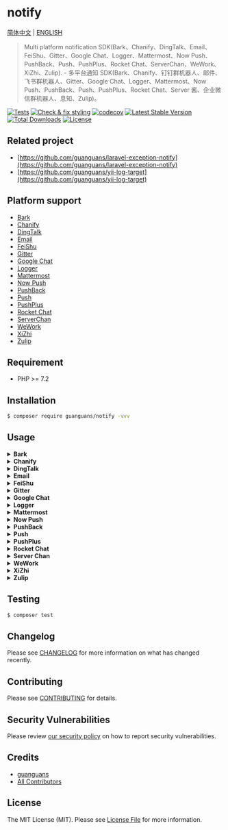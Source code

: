 # notify

[简体中文](README.md) | [ENGLISH](README-EN.md)

> Multi platform notification SDK(Bark、Chanify、DingTalk、Email、FeiShu、Gitter、Google Chat、Logger、Mattermost、Now Push、PushBack、Push、PushPlus、Rocket Chat、ServerChan、WeWork、XiZhi、Zulip). - 多平台通知 SDK(Bark、Chanify、钉钉群机器人、邮件、飞书群机器人、Gitter、Google Chat、Logger、Mattermost、Now Push、PushBack、Push、PushPlus、Rocket Chat、Server 酱、企业微信群机器人、息知、Zulip)。

[![Tests](https://github.com/guanguans/notify/workflows/Tests/badge.svg)](https://github.com/guanguans/notify/actions)
[![Check & fix styling](https://github.com/guanguans/notify/workflows/Check%20&%20fix%20styling/badge.svg)](https://github.com/guanguans/notify/actions)
[![codecov](https://codecov.io/gh/guanguans/notify/branch/main/graph/badge.svg?token=URGFAWS6S4)](https://codecov.io/gh/guanguans/notify)
[![Latest Stable Version](https://poser.pugx.org/guanguans/notify/v)](//packagist.org/packages/guanguans/notify)
[![Total Downloads](https://poser.pugx.org/guanguans/notify/downloads)](//packagist.org/packages/guanguans/notify)
[![License](https://poser.pugx.org/guanguans/notify/license)](//packagist.org/packages/guanguans/notify)

## Related project

* [https://github.com/guanguans/laravel-exception-notify](https://github.com/guanguans/laravel-exception-notify)
* [https://github.com/guanguans/yii-log-target](https://github.com/guanguans/yii-log-target)

## Platform support

* [Bark](https://github.com/Finb/Bark)
* [Chanify](https://github.com/chanify/chanify-ios)
* [DingTalk](https://developers.dingtalk.com/document/app/custom-robot-access)
* [Email](https://symfony.com/doc/current/mailer.html)
* [FeiShu](https://www.feishu.cn/hc/zh-CN/articles/360024984973)
* [Gitter](https://developer.gitter.im/docs/messages-resource)
* [Google Chat](https://developers.google.com/hangouts/chat/how-tos/webhooks)
* [Logger](https://github.com/php-fig/log)
* [Mattermost](https://api.mattermost.com)
* [Now Push](https://nowpush.io/api-docs/)
* [PushBack](https://pushback.io/docs/getting-started)
* [Push](https://docs.push.techulus.com/api-documentation)
* [PushPlus](https://pushplus.hxtrip.com/index)
* [Rocket Chat](https://docs.rocket.chat/guides/administration/admin-panel/integrations)
* [ServerChan](https://sct.ftqq.com)
* [WeWork](https://open.work.weixin.qq.com/api/doc/90000/90136/91770)
* [XiZhi](https://xz.qqoq.net/#/index)
* [Zulip](https://zulip.com/api/send-message)

## Requirement

* PHP >= 7.2

## Installation

```bash
$ composer require guanguans/notify -vvv
```

## Usage

<details>
<summary><b>Bark</b></summary>

```php
use Guanguans\Notify\Factory;
use Guanguans\Notify\Clients\Client;

$barkMessage = new \Guanguans\Notify\Messages\BarkMessage([
    'title' => 'This is title.',
    'text'  => 'This is text.',
    'copy'  => 'This is copy.',
    'url'   => 'https://github.com/guanguans/notify',
    // 'sound'             => 'bell',
    // 'isArchive'         => 1,
    // 'automaticallyCopy' => 1,
]);
Factory::bark()
    // ->setBaseUri('The server address of your own deployment.')
    ->setToken('ihnPXb8KDj9dHStfQ5c')
    ->setMessage($barkMessage)
    ->sending(function (Client $client){
        // do something for before send
    })
    ->sended(function (Client $client){
        // do something for after send
    })
    ->send();
```
</details>

<details>
<summary><b>Chanify</b></summary>

```php
// Text Message
Factory::chanify()
    // ->setBaseUri('The server address of your own deployment.')
    ->setToken('fh4gGEiJBQVdIWlVKS1JORVY0UlVETFZYVVpRTlNLTlVZVlZPT1JFGhR7vAyf8Uj5UQhhK4n6QfVzih96QyIECAEQAQ.E0eBnLbfNwWrWZ1YSAZfkCQWZAPdBl6pVr26lRf6Srs')
    ->setMessage((new \Guanguans\Notify\Messages\Chanify\TextMessage([
        'title'    => 'This is title.',
        'text'     => 'This is text.',
        // 'copy'     => 'This is copy.',
        // 'actions'  => [
        //     "ActionName1|http://<action host>/<action1>",
        //     "ActionName2|http://<action host>/<action2>",
        // ],
        // 'autocopy' => 0,
        // 'sound'    => 0,
        // 'priority' => 10,
    ])))
    ->send();

// Link Message
Factory::chanify()
    // ->setBaseUri('The server address of your own deployment.')
    ->setToken('fh4gGEiJBQVdIWlVKS1JORVY0UlVETFZYVVpRTlNLTlVZVlZPT1JFGhR7vAyf8Uj5UQhhK4n6QfVzih96QyIECAEQAQ.E0eBnLbfNwWrWZ1YSAZfkCQWZAPdBl6pVr26lRf6Srs')
    ->setMessage((new \Guanguans\Notify\Messages\Chanify\LinkMessage([
        'link'     => 'https://github.com/guanguans/notify',
        // 'sound'    => 0,
        // 'priority' => 10,
    ])))
    ->send();
```
</details>

<details>
<summary><b>DingTalk</b></summary>

```php
// Text Message
Factory::dingTalk()
    ->setToken('c44fec1ddaa8a833156efb77b7865d62ae13775418030d94d05da08bfca73e')
    ->setSecret('SECc32bb7345c0f73da2b9786f0f7dd5083bd768a29b82e6d460149d730eee51730')
    ->setMessage((new \Guanguans\Notify\Messages\DingTalk\TextMessage([
        'content'   => 'This is content(keyword).',
        // 'atMobiles' => [13948484984],
        // 'atUserIds' => [123456],
        // 'isAtAll'   => false,
    ])))
    ->send();

// Link Message
Factory::dingTalk()
    ->setToken('c44fec1ddaa8a833156efb77b7865d62ae13775418030d94d05da08bfca73e')
    ->setSecret('SECc32bb7345c0f73da2b9786f0f7dd5083bd768a29b82e6d460149d730eee51730')
    ->setMessage((new \Guanguans\Notify\Messages\DingTalk\LinkMessage([
        'title'      => 'This is content.',
        'text'       => 'This is text(keyword).',
        'messageUrl' => 'https://github.com/guanguans/notify',
        'picUrl'     => 'https://avatars.githubusercontent.com/u/22309277?v=4',
    ])))
    ->send();

// Markdown Message
Factory::dingTalk()
    ->setToken('c44fec1ddaa8a833156efb77b7865d62ae13775418030d94d05da08bfca73e')
    ->setSecret('SECc32bb7345c0f73da2b9786f0f7dd5083bd768a29b82e6d460149d730eee51730')
    ->setMessage((new \Guanguans\Notify\Messages\DingTalk\MarkdownMessage([
        'title' => 'This is title.',
        'text'  => '> This is text(keyword).',
        // 'atMobiles' => [13948484984],
        // 'atUserIds' => [123456],
        // 'isAtAll'   => false,
    ])))
    ->send();

// Feed Card Message
$message = new \Guanguans\Notify\Messages\DingTalk\FeedCardMessage([
    'title'      => 'This is title(keyword) 0.',
    'messageURL' => 'https://github.com/guanguans/notify',
    'picURL'     => 'https://avatars.githubusercontent.com/u/22309277?v=4'
]);
Factory::dingTalk()
    ->setToken('c44fec1ddaa8a833156efb77b7865d62ae13775418030d94d05da08bfca73e')
    ->setSecret('SECc32bb7345c0f73da2b9786f0f7dd5083bd768a29b82e6d460149d730eee51730')
    ->setMessage($message)
    ->send();

// Single Action Card Message
Factory::dingTalk()
    ->setToken('c44fec1ddaa8a833156efb77b7865d62ae13775418030d94d05da08bfca73e')
    ->setSecret('SECc32bb7345c0f73da2b9786f0f7dd5083bd768a29b82e6d460149d730eee51730')
    ->setMessage(new \Guanguans\Notify\Messages\DingTalk\SingleActionCardMessage([
        'title'       => 'This is title(keyword).',
        'text'        => 'This is text.',
        'singleTitle' => 'This is singleTitle.',
        'singleURL'   => 'https://avatars.githubusercontent.com/u/22309277?v=4',
        // 'btnOrientation' => 1
    ]))
    ->send();

// Btns Action Card Message
$message = new \Guanguans\Notify\Messages\DingTalk\BtnsActionCardMessage([
    'title'          => 'This is title(keyword).',
    'text'           => 'This is text.',
    // 'hideAvatar'     => 1,
    // 'btnOrientation' => 1,
    'btns' => [
        [
            'title'     => 'This is title 1',
            'actionURL' => 'https://github.com/guanguans/notify',
        ]
    ]
]);
$message->addBtn([
    'title'     => 'This is title 2',
    'actionURL' => 'https://github.com/guanguans/notify',
]);
Factory::dingTalk()
    ->setToken('c44fec1ddaa8a833156efb77b7865d62ae13775418030d94d05da08bfca73e')
    ->setSecret('SECc32bb7345c0f73da2b9786f0f7dd5083bd768a29b82e6d460149d730eee51730')
    ->setMessage($message)
    ->send();
```
</details>

<details>
<summary><b>Email</b></summary>

```php
$email = \Guanguans\Notify\Messages\EmailMessage::create()
    ->from('from@qq.com')
    ->to('to@qq.com')
    //->cc('cc@example.com')
    //->bcc('bcc@example.com')
    //->replyTo('replyTo@example.com')
    // ->priority(\Guanguans\Notify\Messages\EmailMessage::PRIORITY_HIGH)
    ->subject('This is a testing for notify.')
    // ->html('<p>Sending emails is fun again!</p>')
    ->text('This is a testing.');

Factory::mailer()
    ->setDsn('smtp://user:pass@smtp.qq.com:465?verify_peer=0')
    ->setMessage($email)
    ->send();
```
</details>

<details>
<summary><b>FeiShu</b></summary>

```php
// Text Message
Factory::feiShu()
    ->setToken('b6eb70d9-6e19-4f87-af48-348b028186')
    ->setSecret('iigDOvnsIn6aFS1pYHHEHh')
    ->setMessage(new \Guanguans\Notify\Messages\FeiShu\TextMessage('This is title(keyword).'))
    ->send();

// Post Message
$post = [
    'zh_cn' => [
        'title'   => '项目更新通知',
        'content' => [
            [
                [
                    "tag"  => "text",
                    "text" => "项目有更新(keyword)"
                ]
            ]
        ]
    ]
];
Factory::feiShu()
    ->setToken('b6eb70d9-6e19-4f87-af48-348b028186')
    ->setSecret('iigDOvnsIn6aFS1pYHHEHh')
    ->setMessage(new \Guanguans\Notify\Messages\FeiShu\PostMessage($post))
    ->send();

// Image Message
Factory::feiShu()
    ->setToken('b6eb70d9-6e19-4f87-af48-348b028186')
    ->setSecret('iigDOvnsIn6aFS1pYHHEHh')
    ->setMessage(new \Guanguans\Notify\Messages\FeiShu\ImageMessage('img_ecffc3b9-8f14-400f-a014-05eca1a4xxxx'))
    ->send();

// ShareChat Message
Factory::feiShu()
    ->setToken('b6eb70d9-6e19-4f87-af48-348b028186')
    ->setSecret('iigDOvnsIn6aFS1pYHHEHh')
    ->setMessage(new \Guanguans\Notify\Messages\FeiShu\ShareChatMessage('oc_f5b1a7eb27ae2c7b6adc2a74fafxxxxx'))
    ->send();

// Card Message
$card = [
    'elements' => [
        [
            'tag'  => 'div',
            'text' => [
                'content' => '**西湖(keyword)**，位于浙江省杭州市西湖区龙井路1号，杭州市区西部，景区总面积49平方千米，汇水面积为21.22平方千米，湖面面积为6.38平方千米。',
                'tag'     => 'lark_md',
            ],
        ],
    ],
];
Factory::feiShu()
    ->setToken('b6eb70d9-6e19-4f87-af48-348b0281866c')
    ->setSecret('iigDOvnsIn6aFS1pYHHEHh')
    ->setMessage(new \Guanguans\Notify\Messages\FeiShu\CardMessage($card))
    ->send();
```
</details>

<details>
<summary><b>Gitter</b></summary>

```php
Factory::gitter()
    ->setToken('b9e7931ecacb08b7ab4df5e98bc149d33d7faf1')
    ->setRoomId('61af21b96da03739848bfef')
    ->setMessage(new \Guanguans\Notify\Messages\GitterMessage('This is testing.'))
    ->send();
```
</details>

<details>
<summary><b>Google Chat</b></summary>

```php
Factory::googleChat()
    ->setToken('accessToken')
    ->setKey('accessKey')
    ->setSpace('space')
    // ->setThreadKey('threadKey')
    ->setMessage(new \Guanguans\Notify\Messages\GoogleChatMessage([
        'text' => 'This is a testing.',
    ]))
    ->send();
```
</details>

<details>
<summary><b>Logger</b></summary>

```php
Factory::logger()
    ->setLogger(new \Psr\Log\NullLogger())
    // ->setLevel('warning')
    ->setMessage(new \Guanguans\Notify\Messages\LoggerMessage('This is a testing.'))
    ->send();
```
</details>

<details>
<summary><b>Mattermost</b></summary>

```php
Factory::mattermost()
    ->setBaseUri('https://guanguans.cloud.mattermost.com')
    ->setToken('r7jezodttibgueijpahyyfh1qa')
    ->setChannelId('sat5ohbs5byixd86tmxtk13b5w')
    ->setMessage(
        new \Guanguans\Notify\Messages\MattermostMessage([
            'message' => 'This is a testing.',
            // 'is_pinned' => true,
            // 'create_at' => 1639041968509,
            // 'edit_at' => 1639041968509,
            // 'root_id' => '',
            // 'original_id' => '',
            // 'type' => '',
            // 'pending_post_id' => '1639041968509abc',
            // 'participants' => null,
            // 'props' => ['key' => 'value'],
            // 'file_ids' => ['o3x4y157jff5xydf5m91bft1oo'],
        ])
    )
    ->send();
```
</details>

<details>
<summary><b>Now Push</b></summary>

```php
// Note Message
Factory::nowPush()
    ->setToken('vpNVue4teSl93ijHBVT6sDT4sHLP7OMTzFCfdQb0QxLYvL')
    ->setMessage(new \Guanguans\Notify\Messages\NowPush\NoteMessage('This is a note.'))
    ->send();

// Image Message
Factory::nowPush()
    ->setToken('vpNVue4teSl93ijHBVT6sDT4sHLP7OMTzFCfdQb0QxLYvL')
    ->setMessage(new \Guanguans\Notify\Messages\NowPush\ImageMessage('https://www.nowpush.app/assets/img/welcome/welcome-mockup.png'))
    ->send();

// Link Message
Factory::nowPush()
    ->setToken('vpNVue4teSl93ijHBVT6sDT4sHLP7OMTzFCfdQb0QxLYvL')
    ->setMessage(new \Guanguans\Notify\Messages\NowPush\LinkMessage('https://github.com/guanguans/notify'))
    ->send();

// User Info
Factory::nowPush()
    ->setToken('vpNVue4teSl93ijHBVT6sDT4sHLP7OMTzFCfdQb0QxLYvL')
    ->getUser();
```
</details>

<details>
<summary><b>PushBack</b></summary>

```php
Factory::pushBack()
    ->setToken('at_uDCCK8gdHJPN613lASV')
    // ->setSynchonousMode()
    ->setMessage(
        new \Guanguans\Notify\Messages\PushBackMessage([
            'id' => 'User_1730',
            'title' => 'This is title.',
            // 'body' => 'This is body.',
            // 'action1' => 'action1',
            // 'action2' => 'action2',
            // 'reply' => 'reply',
        ])
    )
    ->send();
```
</details>

<details>
<summary><b>Push</b></summary>

```php
Factory::push()
    ->setToken('5db80e8a-1f9b-4f98-929a-75892cedc')
    ->setMessage(
        new \Guanguans\Notify\Messages\PushMessage([
            'title' => 'This is a title.',
            'body' => 'This is a body.',
            // 'link' => 'https://github.com/guanguans/notify',
            // 'image' => 'https://www.nowpush.app/assets/img/welcome/welcome-mockup.png',
        ])
    )
    ->send();
```
</details>

<details>
<summary><b>PushPlus</b></summary>

```php
Factory::pushPlus()
    ->setToken('762e3f7efd764ad5acaa9cc26ac20')
    ->setMessage(new \Guanguans\Notify\Messages\PushPlusMessage([
        'content' => 'This is content.',
        // 'title' => 'This is title.',
        // 'template' => 'html',
        // 'topic' => 'topic',
    ]))
    ->send();
```
</details>

<details>
<summary><b>Rocket Chat</b></summary>

```php
Factory::rocketChat()
    ->setToken('EemSHx9ioqdmrWouS/yYpmhqDSyd7CqmSAnyBfKezLyzotswbRSpkD9MCNxqtPL')
    ->setBaseUri('https://guanguans.rocket.chat')
    ->setMessage(
        new \Guanguans\Notify\Messages\RocketChatMessage([
            'alias' => '报警机器人',
            'emoji' => ':warning:',
            'text' => 'This is a testing. ',
            // 'attachments' => [
            //     [
            //         'title' => 'This is a title.',
            //         'title_link' => 'https://rocket.chat',
            //         'text' => 'This is a text.',
            //         'image_url' => 'http://www.xxx.png',
            //         'color' => '#764FA5',
            //     ],
            // ],
        ])
    )
    ->send();
```
</details>

<details>
<summary><b>Server Chan</b></summary>

```php
Factory::serverChan()
    ->setToken('SCT35149Thtf1g2Bc14QJuQ6HFpW5YG')
    ->setMessage(new \Guanguans\Notify\Messages\ServerChanMessage('This is title.', 'This is desp.'))
    ->send();

// Check
Factory::serverChan()->check(3334849, 'SCTJlJV1J87hS');
```
</details>

<details>
<summary><b>WeWork</b></summary>

```php
// Text Message
Factory::weWork()
    ->setToken('73a3d5a3-ceff-4da8-bcf3-ff5891778f')
    ->setMessage((new \Guanguans\Notify\Messages\WeWork\TextMessage([
        'content'               => 'This is content.',
        // 'mentioned_list'        => ["wangqing", "@all"],
        // 'mentioned_mobile_list' => ["13800001111", "@all"],
    ])))
    ->send();

// Markdown Message
Factory::weWork()
    ->setToken('73a3d5a3-ceff-4da8-bcf3-ff5891778f')
    ->setMessage(new \Guanguans\Notify\Messages\WeWork\MarkdownMessage("# This is title.\n This is content."))
    ->send();

// Image Message
Factory::weWork()
    ->setToken('73a3d5a3-ceff-4da8-bcf3-ff5891778f')
    ->setMessage(new \Guanguans\Notify\Messages\WeWork\ImageMessage('https://avatars.githubusercontent.com/u/22309277?v=4'))
    ->send();

// News Message
$message = new \Guanguans\Notify\Messages\WeWork\NewsMessage([
    'title'       => 'This is title1.',
    'description' => 'This is description.',
    'url'         => 'https://github.com/guanguans/notify',
    'picurl'      => 'https://avatars.githubusercontent.com/u/22309277?v=4',
]);
$message->addArticle([
    'title'       => 'This is title2.',
    'description' => 'This is description.',
    'url'         => 'https://github.com/guanguans/notify',
    'picurl'      => 'https://avatars.githubusercontent.com/u/22309277?v=4',
]);
Factory::weWork()
    ->setToken('73a3d5a3-ceff-4da8-bcf3-ff5891778f')
    ->setMessage($message)
    ->send();
```
</details>

<details>
<summary><b>XiZhi</b></summary>

```php
// Single
Factory::xiZhi()
    // ->setType('single')
    ->setToken('XZd60aea56567ae39a1b1920cbc42bb5')
    ->setMessage(new \Guanguans\Notify\Messages\XiZhiMessage('This is title.', 'This is content.'))
    ->send();

// Channel
Factory::xiZhi()
    ->setType('channel')
    ->setToken('XZ8da15b55a6725497232d87298bcd34')
    ->setMessage(new \Guanguans\Notify\Messages\XiZhiMessage('This is title.', 'This is content.'))
    ->send();
```
</details>

<details>
<summary><b>Zulip</b></summary>

```php
// Private Message
Factory::zulip()
    ->setToken('Mc0b7YBmibOVjLdk7KKSpT9SJLi1h')
    ->setEmail('798314049@qq.com')
    ->setBaseUri('https://coole.zulipchat.com')
    ->setMessage(new \Guanguans\Notify\Messages\Zulip\PrivateMessage('798314049@qq.com', 'This is testing.'))
    ->send();

// Stream Message
Factory::zulip()
    ->setToken('Mc0b7YBmibOVjLdk7KKSpT9SJLi1h')
    ->setEmail('798314049@qq.com')
    ->setBaseUri('https://coole.zulipchat.com')
    ->setMessage(new \Guanguans\Notify\Messages\Zulip\StreamMessage([
        'to' => 'coole',
        'content' => 'This is testing.',
        'topic' => 'bug',
        //'queue_id' => '1593114627:0',
        //'local_id' => '100.01',
    ]))
    ->send();
```
</details>

## Testing

```bash
$ composer test
```

## Changelog

Please see [CHANGELOG](CHANGELOG.md) for more information on what has changed recently.

## Contributing

Please see [CONTRIBUTING](.github/CONTRIBUTING.md) for details.

## Security Vulnerabilities

Please review [our security policy](../../security/policy) on how to report security vulnerabilities.

## Credits

* [guanguans](https://github.com/guanguans)
* [All Contributors](../../contributors)

## License

The MIT License (MIT). Please see [License File](LICENSE) for more information.
